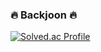 <!-- <div align="center"> -->
   ### 🔥 Backjoon 🔥 
   [![Solved.ac Profile](http://mazassumnida.wtf/api/v2/generate_badge?boj=dntmd2061)](https://solved.ac.dntmd2061)


